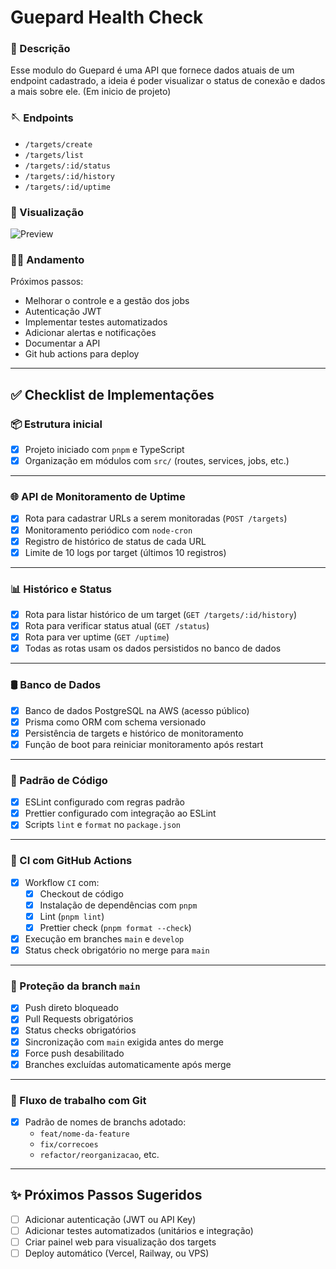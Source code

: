 <h1>Guepard Health Check</h1>

<h3>👻 Descrição</h3>

Esse modulo do Guepard é uma API que fornece dados atuais de um endpoint cadastrado, a ideia é poder visualizar o status de conexão e dados a mais sobre ele.
(Em inicio de projeto)

<h3>🪡 Endpoints</h3>

- `/targets/create`
- `/targets/list`
- `/targets/:id/status`
- `/targets/:id/history`
- `/targets/:id/uptime`

<h3>🧻 Visualização</h3>

![Preview](https://github.com/user-attachments/assets/c5a2bd75-c571-4864-96b4-c02ae498ad2d)

<h3>🚶‍♂️ Andamento</h3>

Próximos passos:

- Melhorar o controle e a gestão dos jobs
- Autenticação JWT
- Implementar testes automatizados
- Adicionar alertas e notificações
- Documentar a API
- Git hub actions para deploy

---

## ✅ Checklist de Implementações

### 📦 Estrutura inicial

- [x] Projeto iniciado com `pnpm` e TypeScript
- [x] Organização em módulos com `src/` (routes, services, jobs, etc.)

---

### 🌐 API de Monitoramento de Uptime

- [x] Rota para cadastrar URLs a serem monitoradas (`POST /targets`)
- [x] Monitoramento periódico com `node-cron`
- [x] Registro de histórico de status de cada URL
- [x] Limite de 10 logs por target (últimos 10 registros)

---

### 📊 Histórico e Status

- [x] Rota para listar histórico de um target (`GET /targets/:id/history`)
- [x] Rota para verificar status atual (`GET /status`)
- [x] Rota para ver uptime (`GET /uptime`)
- [x] Todas as rotas usam os dados persistidos no banco de dados

---

### 🛢️ Banco de Dados

- [x] Banco de dados PostgreSQL na AWS (acesso público)
- [x] Prisma como ORM com schema versionado
- [x] Persistência de targets e histórico de monitoramento
- [x] Função de boot para reiniciar monitoramento após restart

---

### 💅 Padrão de Código

- [x] ESLint configurado com regras padrão
- [x] Prettier configurado com integração ao ESLint
- [x] Scripts `lint` e `format` no `package.json`

---

### 🚀 CI com GitHub Actions

- [x] Workflow `CI` com:
  - [x] Checkout de código
  - [x] Instalação de dependências com `pnpm`
  - [x] Lint (`pnpm lint`)
  - [x] Prettier check (`pnpm format --check`)
- [x] Execução em branches `main` e `develop`
- [x] Status check obrigatório no merge para `main`

---

### 🔐 Proteção da branch `main`

- [x] Push direto bloqueado
- [x] Pull Requests obrigatórios
- [x] Status checks obrigatórios
- [x] Sincronização com `main` exigida antes do merge
- [x] Force push desabilitado
- [x] Branches excluídas automaticamente após merge

---

### 🌿 Fluxo de trabalho com Git

- [x] Padrão de nomes de branchs adotado:
  - `feat/nome-da-feature`
  - `fix/correcoes`
  - `refactor/reorganizacao`, etc.

---

## ✨ Próximos Passos Sugeridos

- [ ] Adicionar autenticação (JWT ou API Key)
- [ ] Adicionar testes automatizados (unitários e integração)
- [ ] Criar painel web para visualização dos targets
- [ ] Deploy automático (Vercel, Railway, ou VPS)
